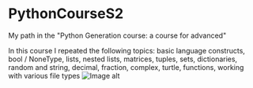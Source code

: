 # PythonCourseS2
My path in the "Python Generation course: a course for advanced" 

In this course I repeated the following topics: basic language constructs,
bool / NoneType, lists, nested lists, matrices, tuples, sets, dictionaries,
random and string, decimal, fraction, complex, turtle, functions, working with various file types
![Image alt](https://github.com/modemobpsycho/PythonCourseS2/raw/main/7ea759b3cde7ec3742f842a9c065be588a69991e.png/image.png)
